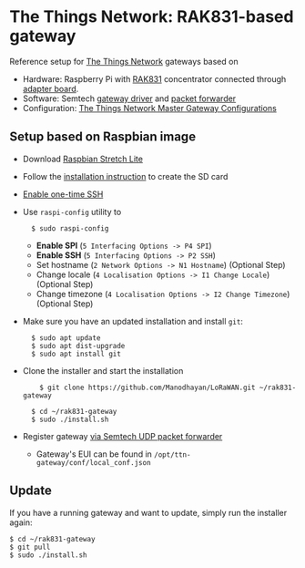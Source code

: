 # The Things Network: RAK831-based gateway

Reference setup for [The Things Network](https://www.thethingsnetwork.org/) gateways based on

- Hardware: Raspberry Pi with [RAK831](http://www.rakwireless.com/en/WisKeyOSH/RAK831) concentrator connected through [adapter board](http://docs.rakwireless.com/en/LoRa/RAK831-Lora-Gateway/Application-Notes/Interface-Panel-Installation-Instructions.pdf).
- Software: Semtech [gateway driver](https://github.com/Lora-net/lora_gateway) and [packet forwarder](https://github.com/Lora-net/packet_forwarder)
- Configuration: [The Things Network Master Gateway Configurations](https://github.com/TheThingsNetwork/gateway-conf)

## Setup based on Raspbian image

- Download [Raspbian Stretch Lite](https://www.raspberrypi.org/downloads/raspbian/)
- Follow the [installation instruction](https://www.raspberrypi.org/documentation/installation/installing-images/README.md) to create the SD card
- [Enable one-time SSH](https://www.raspberrypi.org/blog/a-security-update-for-raspbian-pixel/)
- Use `raspi-config` utility to

        $ sudo raspi-config

    - **Enable SPI** (`5 Interfacing Options -> P4 SPI`)
    - **Enable SSH** (`5 Interfacing Options -> P2 SSH`)
    - Set hostname (`2 Network Options -> N1 Hostname`) (Optional Step)
    - Change locale (`4 Localisation Options -> I1 Change Locale`) (Optional Step)
    - Change timezone (`4 Localisation Options -> I2 Change Timezone`) (Optional Step)

- Make sure you have an updated installation and install `git`:

        $ sudo apt update
        $ sudo apt dist-upgrade
        $ sudo apt install git

- Clone the installer and start the installation
    ```
        $ git clone https://github.com/Manodhayan/LoRaWAN.git ~/rak831-gateway
    ```
        $ cd ~/rak831-gateway
        $ sudo ./install.sh

- Register gateway [via Semtech UDP packet forwarder](https://www.thethingsnetwork.org/docs/gateways/registration.html#via-semtech-udp-packet-forwarder)

    - Gateway's EUI can be found in `/opt/ttn-gateway/conf/local_conf.json`

## Update

If you have a running gateway and want to update, simply run the installer again:

    $ cd ~/rak831-gateway
    $ git pull
    $ sudo ./install.sh
